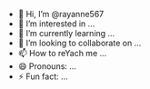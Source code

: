 - 👋 Hi, I’m @rayanne567
- 👀 I’m interested in ...
- 🌱 I’m currently learning ...
- 💞️ I’m looking to collaborate on ...
- 📫 How to reYach me ...
- 😄 Pronouns: ...
- ⚡ Fun fact: ...

<!---
rayanne567/rayanne567 is a ✨ special ✨ repository because its `README.md` (this file) appears on your GitHub profile.
You can click the Preview link to take a look at your changes.
--->
